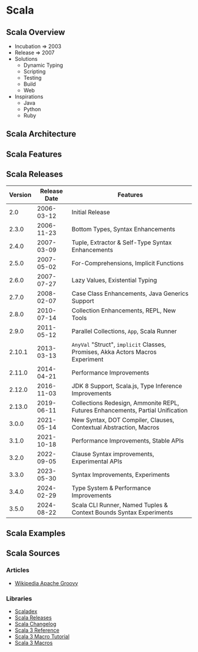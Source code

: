 # Scala

<!-- npm i --save markdown-toc -->
<!-- toc -->

<!-- tocstop -->

## Scala Overview

* Incubation => 2003
* Release => 2007
* Solutions
    * Dynamic Typing
    * Scripting
    * Testing
    * Build
    * Web
* Inspirations
    * Java
    * Python
    * Ruby

## Scala Architecture

## Scala Features

## Scala Releases

| Version | Release Date | Features                                                                       |
|---------|--------------|--------------------------------------------------------------------------------|
| 2.0     | 2006-03-12   | Initial Release                                                                |
| 2.3.0   | 2006-11-23   | Bottom Types, Syntax Enhancements                                              |
| 2.4.0   | 2007-03-09   | Tuple, Extractor & Self-Type Syntax Enhancements                               |
| 2.5.0   | 2007-05-02   | For-Comprehensions, Implicit Functions                                         |
| 2.6.0   | 2007-07-27   | Lazy Values, Existential Typing                                                |
| 2.7.0   | 2008-02-07   | Case Class Enhancements, Java Generics Support                                 |
| 2.8.0   | 2010-07-14   | Collection Enhancements, REPL, New Tools                                       |
| 2.9.0   | 2011-05-12   | Parallel Collections, `App`, Scala Runner                                      |
| 2.10.1  | 2013-03-13   | `AnyVal` "Struct", `implicit` Classes, Promises, Akka Actors Macros Experiment |
| 2.11.0  | 2014-04-21   | Performance Improvements                                                       |
| 2.12.0  | 2016-11-03   | JDK 8 Support, Scala.js, Type Inference Improvements                           |
| 2.13.0  | 2019-06-11   | Collections Redesign, Ammonite REPL, Futures Enhancements, Partial Unification |
| 3.0.0   | 2021-05-14   | New Syntax, DOT Compiler, Clauses, Contextual Abstraction, Macros              |
| 3.1.0   | 2021-10-18   | Performance Improvements, Stable APIs                                          |
| 3.2.0   | 2022-09-05   | Clause Syntax improvements, Experimental APIs                                  |
| 3.3.0   | 2023-05-30   | Syntax Improvements, Experiments                                               |
| 3.4.0   | 2024-02-29   | Type System & Performance Improvements                                         |
| 3.5.0   | 2024-08-22   | Scala CLI Runner, Named Tuples & Context Bounds Syntax Experiments             |

## Scala Examples

## Scala Sources

### Articles

* [Wikipedia Apache Groovy](https://en.wikipedia.org/wiki/Apache_Groovy)

### Libraries

* [Scaladex](https://index.scala-lang.org/)
* [Scala Releases](https://www.scala-lang.org/download/all.html)
* [Scala Changelog](https://www.scala-lang.org/download/changelog.html#class-literals)
* [Scala 3 Reference](https://docs.scala-lang.org/scala3/reference/index.html)
* [Scala 3 Macro Tutorial](https://docs.scala-lang.org/scala3/guides/macros/index.html)
* [Scala 3 Macros](https://docs.scala-lang.org/scala3/guides/macros/macros.html)
